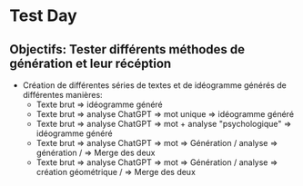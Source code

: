 # Test Day

## Objectifs: Tester différents méthodes de génération et leur récéption

- Création de différentes séries de textes et de idéogramme générés de différentes manières:
    - Texte brut => idéogramme généré
    - Texte brut => analyse ChatGPT => mot unique => idéogramme généré
    - Texte brut => analyse ChatGPT => mot + analyse "psychologique" => idéogramme généré
    - Texte brut => analyse ChatGPT => mot => Génération / analyse => génération / => Merge des deux
    - Texte brut => analyse ChatGPT => mot => Génération / analyse => création géométrique / => Merge des deux